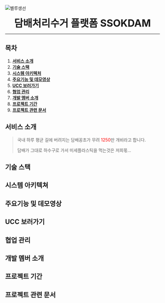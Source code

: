 ![벨루생선](https://user-images.githubusercontent.com/97595340/184609346-792e375d-8063-455e-97f7-d9bdcec71854.jpg)

<div style="text-align : center; font-weight : bold; font-size : 2rem;">담배처리수거 플랫폼 SSOKDAM</div> 

-------------------



## 목차

1. [**서비스 소개**](#1)
2. [**기술 스택**](#2)
3. [**시스템 아키텍처**](#3)
4. [**주요기능 및 데모영상**](#4)
5. [**UCC 보러가기**](#5)
6. [**협업 관리**](#6)
7. [**개발 멤버 소개**](#7)
8. [**프로젝트 기간**](#8)
9. [**프로젝트 관련 문서**](#9)





## 서비스 소개

> 국내 하루 평균 길에 버려지는 담배꽁초가 무려 <span style="color:red">1250</span>만 개비라고 합니다.
>
> 담배가 그대로 하수구로 가서 미세플라스틱을 먹는것은 저희몫... 

## 기술 스택

## 시스템 아키텍쳐

## 주요기능 및 데모영상

## UCC 보러가기

## 협업 관리

## 개발 멤버 소개

## 프로젝트 기간

## 프로젝트 관련 문서





